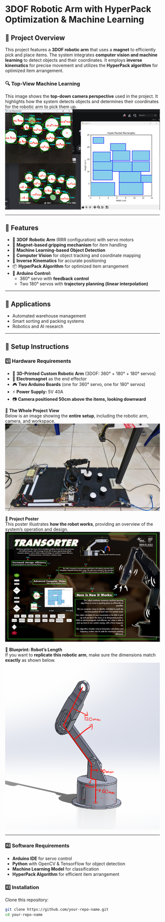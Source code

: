 # **3DOF Robotic Arm with HyperPack Optimization & Machine Learning**

## 📌 Project Overview  
This project features a **3DOF robotic arm** that uses a **magnet** to efficiently pick and place items. The system integrates **computer vision and machine learning** to detect objects and their coordinates. It employs **inverse kinematics** for precise movement and utilizes the **HyperPack algorithm** for optimized item arrangement.  

### 🔍 Top-View Machine Learning  
This image shows the **top-down camera perspective** used in the project. It highlights how the system detects objects and determines their coordinates for the robotic arm to pick them up.  
![Top-View Machine Learning](MachineLearning_topView.png)  

---

## 🚀 Features  
- 🔧 **3DOF Robotic Arm** (RRR configuration) with servo motors  
- 🧲 **Magnet-based gripping mechanism** for item handling  
- 🤖 **Machine Learning-based Object Detection**  
- 🎯 **Computer Vision** for object tracking and coordinate mapping  
- 🔢 **Inverse Kinematics** for accurate positioning  
- 📦 **HyperPack Algorithm** for optimized item arrangement  
- 🔄 **Arduino Control:**
  - 360° servo with **feedback control**  
  - Two 180° servos with **trajectory planning (linear interpolation)**  

---

## 🎯 Applications  
- Automated warehouse management  
- Smart sorting and packing systems  
- Robotics and AI research  

---

## 🔧 Setup Instructions  

### 1️⃣ **Hardware Requirements**  
- 🦾 **3D-Printed Custom Robotic Arm** (3DOF: 360° + 180° + 180° servos)  
- 🧲 **Electromagnet** as the end effector  
- 🎮 **Two Arduino Boards** (one for 360° servo, one for 180° servos)  
- ⚡ **Power Supply:** 5V 40A  
- 📷 **Camera positioned 50cm above the items, looking downward**  

📌 **The Whole Project View**  
Below is an image showing the **entire setup**, including the robotic arm, camera, and workspace.  
![The Whole Project View](ProjectImage.jpg)  

📌 **Project Poster**  
This poster illustrates **how the robot works**, providing an overview of the system’s operation and design.  
![Our Poster](Poster.jpg)  

📌 **Blueprint: Robot’s Length**  
If you want to **replicate this robotic arm**, make sure the dimensions match **exactly** as shown below.  
![Blueprint of the Robot's Length](Robotlength.png)  

---

### 2️⃣ **Software Requirements**  
- **Arduino IDE** for servo control  
- **Python** with OpenCV & TensorFlow for object detection  
- **Machine Learning Model** for classification  
- **HyperPack Algorithm** for efficient item arrangement  

### 3️⃣ **Installation**  
Clone this repository:  
```bash
git clone https://github.com/your-repo-name.git
cd your-repo-name
